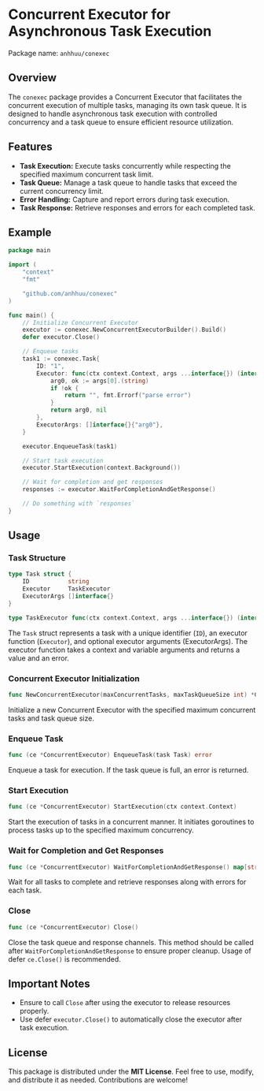 # Concurrent Executor for Asynchronous Task Execution

Package name: `anhhuu/conexec`

## Overview

The `conexec` package provides a Concurrent Executor that facilitates the concurrent execution of multiple tasks, managing its own task queue. It is designed to handle asynchronous task execution with controlled concurrency and a task queue to ensure efficient resource utilization.

## Features

- **Task Execution:** Execute tasks concurrently while respecting the specified maximum concurrent task limit.
- **Task Queue:** Manage a task queue to handle tasks that exceed the current concurrency limit.
- **Error Handling:** Capture and report errors during task execution.
- **Task Response:** Retrieve responses and errors for each completed task.

## Example

``` go
package main

import (
	"context"
	"fmt"

	"github.com/anhhuu/conexec"
)

func main() {
	// Initialize Concurrent Executor
	executor := conexec.NewConcurrentExecutorBuilder().Build()
	defer executor.Close()

	// Enqueue tasks
	task1 := conexec.Task{
		ID: "1",
		Executor: func(ctx context.Context, args ...interface{}) (interface{}, error) {
			arg0, ok := args[0].(string)
			if !ok {
				return "", fmt.Errorf("parse error")
			}
			return arg0, nil
		},
		ExecutorArgs: []interface{}{"arg0"},
	}

	executor.EnqueueTask(task1)

	// Start task execution
	executor.StartExecution(context.Background())

	// Wait for completion and get responses
	responses := executor.WaitForCompletionAndGetResponse()

	// Do something with `responses`
}
```

## Usage

### Task Structure

```go
type Task struct {
    ID           string
    Executor     TaskExecutor
    ExecutorArgs []interface{}
}

type TaskExecutor func(ctx context.Context, args ...interface{}) (interface{}, error)
```

The `Task` struct represents a task with a unique identifier (`ID`), an executor function (`Executor`), and optional executor arguments (ExecutorArgs). The executor function takes a context and variable arguments and returns a value and an error.

### Concurrent Executor Initialization

```go
func NewConcurrentExecutor(maxConcurrentTasks, maxTaskQueueSize int) *ConcurrentExecutor
```

Initialize a new Concurrent Executor with the specified maximum concurrent tasks and task queue size.

### Enqueue Task

```go
func (ce *ConcurrentExecutor) EnqueueTask(task Task) error
```

Enqueue a task for execution. If the task queue is full, an error is returned.

### Start Execution

```go
func (ce *ConcurrentExecutor) StartExecution(ctx context.Context)
```

Start the execution of tasks in a concurrent manner. It initiates goroutines to process tasks up to the specified maximum concurrency.

### Wait for Completion and Get Responses

```go
func (ce *ConcurrentExecutor) WaitForCompletionAndGetResponse() map[string]*TaskResponse
```

Wait for all tasks to complete and retrieve responses along with errors for each task.

### Close

```go
func (ce *ConcurrentExecutor) Close()
```

Close the task queue and response channels. This method should be called after `WaitForCompletionAndGetResponse` to ensure proper cleanup. Usage of defer `ce.Close()` is recommended.

## Important Notes

- Ensure to call `Close` after using the executor to release resources properly.
- Use defer `executor.Close()` to automatically close the executor after task execution.

## License

This package is distributed under the **MIT License**. Feel free to use, modify, and distribute it as needed. Contributions are welcome!
